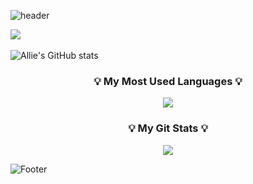 ![header](https://capsule-render.vercel.app/api?type=waving&height=200&text=Allie's%20Github!&color=0:c2e59c,100:64b3f4)


<img src="https://github-readme-stats.vercel.app/api/top-langs/?username=seoyoung22&layout=compact"><br><br>
![Allie's GitHub stats](https://github-readme-stats.vercel.app/api?username=seoyoung22&theme=vue&show_icons=true)

<h3 align="center">💡 My Most Used Languages 💡</h3>
<p align="center">
  <a href="https://github.com/$seoyoung22">
    <img align="center" src="https://github-readme-stats.vercel.app/api/top-langs/?username=$seoyoung22&layout=compact&show_icons=$True&show_owner=$True&hide_title=$false&theme=$nord&hide=$css" />
  </a>
</p>
<h3 align="center">💡 My Git Stats 💡</h3>
<p align="center">
  <a href="https://github.com/$seoyoung22">
    <img align="center" src="https://github-readme-stats.vercel.app/api?username=$seoyoung22&hide_title=$ture&show_icons=$true&include_all_commits=$true&theme=$nord" />
  </a>
</p>



![Footer](https://capsule-render.vercel.app/api?type=waving&height=200&color=0:c2e59c,100:64b3f4&section=footer)
